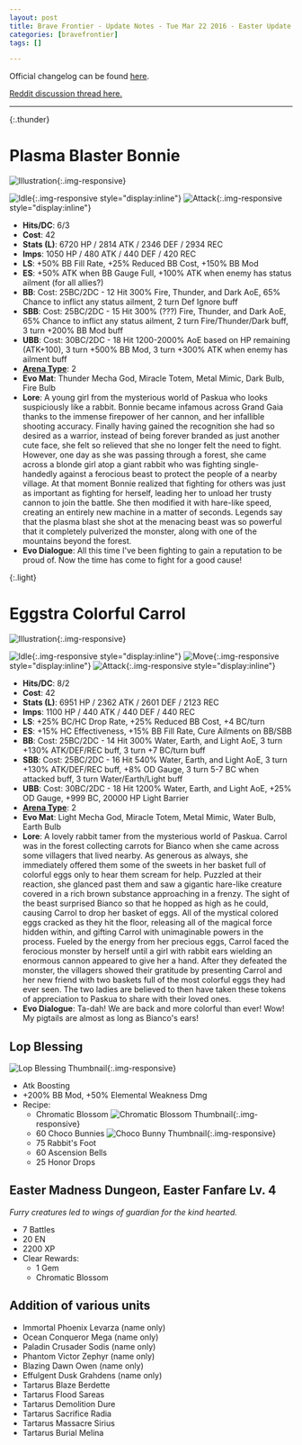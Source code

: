 ```yaml
---
layout: post
title: Brave Frontier - Update Notes - Tue Mar 22 2016 - Easter Update
categories: [bravefrontier]
tags: []

---
```


Official changelog can be found [here](http://forums.gumi.sg/forum/news-boards/server-status/281738-server-maintenance-march-22-22-00-pst).

[Reddit discussion thread here.](#)

---

{:.thunder}
# Plasma Blaster Bonnie

![Illustration](/assets/bf210316/unit_ills_full_840117.png){:.img-responsive}

![Idle](/assets/bf210316/bonnie_7_idle.gif){:.img-responsive style="display:inline"}
![Attack](/assets/bf210316/bonnie_7_atk.gif){:.img-responsive style="display:inline"}

* **Hits/DC**: 6/3
* **Cost**: 42
* **Stats (L)**: 6720 HP / 2814 ATK / 2346 DEF / 2934 REC 
* **Imps**: 1050 HP / 480 ATK / 440 DEF / 420 REC
* **LS**: +50% BB Fill Rate, +25% Reduced BB Cost, +150% BB Mod
* **ES**: +50% ATK when BB Gauge Full, +100% ATK when enemy has status ailment (for all allies?)
* **BB**: Cost: 25BC/2DC - 12 Hit 300% Fire, Thunder, and Dark AoE, 65% Chance to inflict any status ailment, 2 turn Def Ignore buff
* **SBB**: Cost: 25BC/2DC - 15 Hit 300% (???) Fire, Thunder, and Dark AoE, 65% Chance to inflict any status ailment, 2 turn Fire/Thunder/Dark buff, 3 turn +200% BB Mod buff
* **UBB**: Cost: 30BC/2DC - 18 Hit 1200-2000% AoE based on HP remaining (ATK+100), 3 turn +500% BB Mod, 3 turn +300% ATK when enemy has ailment buff
* **[Arena Type](https://www.reddit.com/r/bravefrontier/comments/340vh5/arena_ai_for_global_units_v2/)**: 2
* **Evo Mat**: Thunder Mecha God, Miracle Totem, Metal Mimic, Dark Bulb, Fire Bulb
* **Lore**: A young girl from the mysterious world of Paskua who looks suspiciously like a rabbit. Bonnie became infamous across Grand Gaia thanks to the immense firepower of her cannon, and her infallible shooting accuracy. Finally having gained the recognition she had so desired as a warrior, instead of being forever branded as just another cute face, she felt so relieved that she no longer felt the need to fight. However, one day as she was passing through a forest, she came across a blonde girl atop a giant rabbit who was fighting single-handedly against a ferocious beast to protect the people of a nearby village. At that moment Bonnie realized that fighting for others was just as important as fighting for herself, leading her to unload her trusty cannon to join the battle. She then modified it with hare-like speed, creating an entirely new machine in a matter of seconds. Legends say that the plasma blast she shot at the menacing beast was so powerful that it completely pulverized the monster, along with one of the mountains beyond the forest.
* **Evo Dialogue**: All this time I've been fighting to gain a reputation to be proud of. Now the time has come to fight for a good cause!

{:.light}
# Eggstra Colorful Carrol

![Illustration](/assets/bf210316/unit_ills_full_850157.png){:.img-responsive}

![Idle](/assets/bf210316/carrol_7_idle.gif){:.img-responsive style="display:inline"}
![Move](/assets/bf210316/carrol_7_move.gif){:.img-responsive style="display:inline"}
![Attack](/assets/bf210316/carrol_7_atk.gif){:.img-responsive style="display:inline"}

* **Hits/DC**: 8/2
* **Cost**: 42
* **Stats (L)**: 6951 HP / 2362 ATK / 2601 DEF / 2123 REC 
* **Imps**: 1100 HP / 440 ATK / 440 DEF / 440 REC
* **LS**: +25% BC/HC Drop Rate, +25% Reduced BB Cost, +4 BC/turn
* **ES**: +15% HC Effectiveness, +15% BB Fill Rate, Cure Ailments on BB/SBB
* **BB**: Cost: 25BC/2DC - 14 Hit 300% Water, Earth, and Light AoE, 3 turn +130% ATK/DEF/REC buff, 3 turn +7 BC/turn buff
* **SBB**: Cost: 25BC/2DC - 16 Hit 540% Water, Earth, and Light AoE, 3 turn +130% ATK/DEF/REC buff, +8% OD Gauge, 3 turn 5-7 BC when attacked buff, 3 turn Water/Earth/Light buff
* **UBB**: Cost: 30BC/2DC - 18 Hit 1200% Water, Earth, and Light AoE, +25% OD Gauge, +999 BC, 20000 HP Light Barrier
* **[Arena Type](https://www.reddit.com/r/bravefrontier/comments/340vh5/arena_ai_for_global_units_v2/)**: 2
* **Evo Mat**: Light Mecha God, Miracle Totem, Metal Mimic, Water Bulb, Earth Bulb
* **Lore**: A lovely rabbit tamer from the mysterious world of Paskua. Carrol was in the forest collecting carrots for Bianco when she came across some villagers that lived nearby. As generous as always, she immediately offered them some of the sweets in her basket full of colorful eggs only to hear them scream for help. Puzzled at their reaction, she glanced past them and saw a gigantic hare-like creature covered in a rich brown substance approaching in a frenzy. The sight of the beast surprised Bianco so that he hopped as high as he could, causing Carrol to drop her basket of eggs. All of the mystical colored eggs cracked as they hit the floor, releasing all of the magical force hidden within, and gifting Carrol with unimaginable powers in the process. Fueled by the energy from her precious eggs, Carrol faced the ferocious monster by herself until a girl with rabbit ears wielding an enormous cannon appeared to give her a hand. After they defeated the monster, the villagers showed their gratitude by presenting Carrol and her new friend with two baskets full of the most colorful eggs they had ever seen. The two ladies are believed to then have taken these tokens of appreciation to Paskua to share with their loved ones.
* **Evo Dialogue**: Ta-dah! We are back and more colorful than ever! Wow! My pigtails are almost as long as Bianco's ears!


## Lop Blessing

![Lop Blessing Thumbnail](/assets/bf210316/sphere_thum_818937.png){:.img-responsive}

* Atk Boosting
* +200% BB Mod, +50% Elemental Weakness Dmg
* Recipe:
  * Chromatic Blossom ![Chromatic Blossom Thumbnail](/assets/bf210316/item_thum_880218.png){:.img-responsive}
  * 60 Choco Bunnies ![Choco Bunny Thumbnail](/assets/bf210316/item_thum_880217.png){:.img-responsive}
  * 75 Rabbit's Foot
  * 60 Ascension Bells
  * 25 Honor Drops


## Easter Madness Dungeon, Easter Fanfare Lv. 4

*Furry creatures led to wings of guardian for the kind hearted.*

* 7 Battles
* 20 EN
* 2200 XP
* Clear Rewards:
  * 1 Gem
  * Chromatic Blossom

## Addition of various units

* Immortal Phoenix Levarza (name only)
* Ocean Conqueror Mega (name only)
* Paladin Crusader Sodis (name only)
* Phantom Victor Zephyr (name only)
* Blazing Dawn Owen (name only)
* Effulgent Dusk Grahdens (name only)
* Tartarus Blaze Berdette
* Tartarus Flood Sareas
* Tartarus Demolition Dure
* Tartarus Sacrifice Radia
* Tartarus Massacre Sirius
* Tartarus Burial Melina